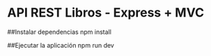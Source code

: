 # API REST Libros - Express + MVC

##Instalar dependencias
npm install

##Ejecutar la aplicación
npm run dev

